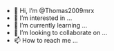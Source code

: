 - 👋 Hi, I’m @Thomas2009mrx
- 👀 I’m interested in ...
- 🌱 I’m currently learning ...
- 💞️ I’m looking to collaborate on ...
- 📫 How to reach me ...

<!---
Thomas2009mrx/Thomas2009mrx is a ✨ special ✨ repository because its `README.md` (this file) appears on your GitHub profile.
You can click the Preview link to take a look at your changes.
--->
